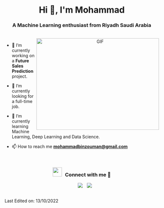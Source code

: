 <h1 align="center"> Hi 👋, I'm Mohammad </h1>

<h3 align="center"> A Machine Learning enthusiast from Riyadh Saudi Arabia </h3>

<br/>

<a target="_blank" align="center">
  <img align="right" top="500" height="300" width="400" alt="GIF" src="https://media.giphy.com/media/SWoSkN6DxTszqIKEqv/giphy.gif">
</a>

- 🌱 I’m currently working on a **Future Sales Prediction** project.

- 🤝 I’m currently looking for a full-time job.

- 🌱 I’m currently learning Machine Learning, Deep Learning and Data Science.

- 📫 How to reach me **mohammadbinzouman@gmail.com**

<br/>
<h3 align="center" > <img src="https://media.giphy.com/media/iY8CRBdQXODJSCERIr/giphy.gif" width="30" height="30" style="margin-right: 10px;">Connect with me 🤝 </h3>

<p align="center">

 <div align="center"  class="icons-social" style="margin-left: 10px;">
        <a style="margin-left: 10px;"  target="_blank" href="https://www.linkedin.com/in/mohammad-zouman/">
			<img src="https://img.icons8.com/doodle/40/000000/linkedin--v2.png"></a>
        <a style="margin-left: 10px;" target="_blank" href="https://github.com/mohammadbinzouman">
		<img src="https://img.icons8.com/doodle/40/000000/github--v1.png"></a>
 </div>

<br/>

Last Edited on: 13/10/2022
